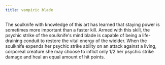 ```yaml
---
title: vampiric blade
---
```


The soulknife with knowledge of this art has learned that staying power is sometimes more important than a faster kill. Armed with this skill, the psychic strike of the soulknife's mind blade is capable of being a life-draining conduit to restore the vital energy of the wielder. When the soulknife expends her psychic strike ability on an attack against a living, corporeal creature she may choose to inflict only 1/2 her psychic strike damage and heal an equal amount of hit points.
